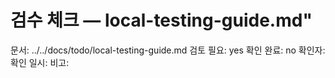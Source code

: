 # 검수 체크 — local-testing-guide.md"
문서: ../../docs/todo/local-testing-guide.md
검토 필요: yes
확인 완료: no
확인자:
확인 일시:
비고:
